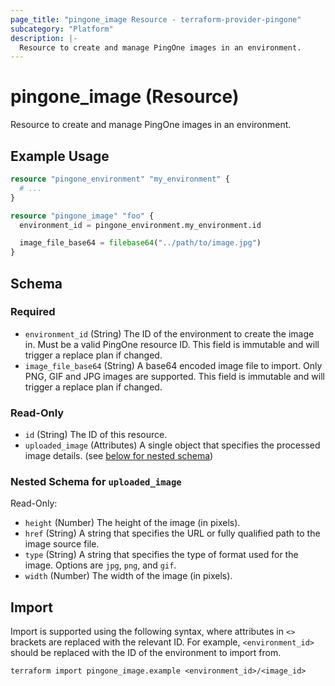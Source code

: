 ```yaml
---
page_title: "pingone_image Resource - terraform-provider-pingone"
subcategory: "Platform"
description: |-
  Resource to create and manage PingOne images in an environment.
---
```


# pingone_image (Resource)

Resource to create and manage PingOne images in an environment.

## Example Usage

```terraform
resource "pingone_environment" "my_environment" {
  # ...
}

resource "pingone_image" "foo" {
  environment_id = pingone_environment.my_environment.id

  image_file_base64 = filebase64("../path/to/image.jpg")
}
```

<!-- schema generated by tfplugindocs -->
## Schema

### Required

- `environment_id` (String) The ID of the environment to create the image in.  Must be a valid PingOne resource ID.  This field is immutable and will trigger a replace plan if changed.
- `image_file_base64` (String) A base64 encoded image file to import.  Only PNG, GIF and JPG images are supported.  This field is immutable and will trigger a replace plan if changed.

### Read-Only

- `id` (String) The ID of this resource.
- `uploaded_image` (Attributes) A single object that specifies the processed image details. (see [below for nested schema](#nestedatt--uploaded_image))

<a id="nestedatt--uploaded_image"></a>
### Nested Schema for `uploaded_image`

Read-Only:

- `height` (Number) The height of the image (in pixels).
- `href` (String) A string that specifies the URL or fully qualified path to the image source file.
- `type` (String) A string that specifies the type of format used for the image. Options are `jpg`, `png`, and `gif`.
- `width` (Number) The width of the image (in pixels).

## Import

Import is supported using the following syntax, where attributes in `<>` brackets are replaced with the relevant ID.  For example, `<environment_id>` should be replaced with the ID of the environment to import from.

```shell
terraform import pingone_image.example <environment_id>/<image_id>
```
